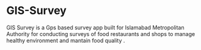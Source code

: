 # GIS-Survey

GIS Survey is a Gps based survey app built for Islamabad Metropolitan Authority for conducting surveys of food restaurants and shops to manage healthy environment and mantain food quality .
